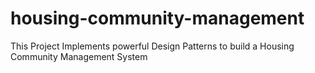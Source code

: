 # housing-community-management
This Project Implements powerful Design Patterns to build a Housing Community Management System
